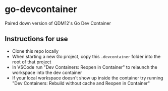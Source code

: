 # go-devcontainer
Paired down version of QDM12's Go Dev Container

## Instructions for use
- Clone this repo locally
- When starting a new Go project, copy this `.devcontainer` folder into the root of that project
- In VSCode run "Dev Containers: Reopen in Container" to relaunch the workspace into the dev container
- If your local workspace doesn't show up inside the container try running "Dev Containers: Rebuild without cache and Reopen in Container"
